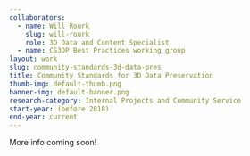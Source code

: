 ```yaml
---
collaborators: 
  - name: Will Rourk
    slug: will-rourk
    role: 3D Data and Content Specialist
  - name: CS3DP Best Practices working group
layout: work
slug: community-standards-3d-data-pres
title: Community Standards for 3D Data Preservation
thumb-img: default-thumb.png
banner-img: default-banner.png
research-category: Internal Projects and Community Service
start-year: (before 2018)
end-year: current
---
```

More info coming soon!
